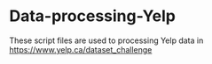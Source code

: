 # Data-processing-Yelp
These script files are used to processing Yelp data in https://www.yelp.ca/dataset_challenge
